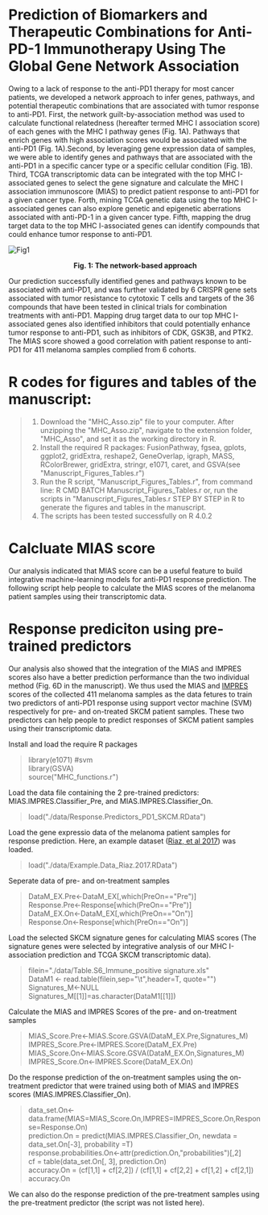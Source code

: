 # Prediction of Biomarkers and Therapeutic Combinations for Anti-PD-1 Immunotherapy Using The Global Gene Network Association
Owing to a lack of response to the anti-PD1 therapy for most cancer patients, we developed a network approach to infer genes, pathways, and potential therapeutic combinations that are associated  with tumor response to anti-PD1. First, the network guilt-by-association method was used to calculate functional relatedness (hereafter termed MHC I association score) of each genes with the MHC I pathway genes (Fig. 1A). Pathways that enrich genes with high association scores would be associated with the anti-PD1 (Fig. 1A).Second, by leveraging gene expression data of samples, we were able to identify genes and pathways that are associated with the anti-PD1 in a specific cancer type or a specific cellular condition (Fig. 1B). Third, TCGA transcriptomic data can be integrated with the top MHC I-associated genes to select the gene signature and calculate the MHC I association immunoscore (MIAS) to predict patient response to anti-PD1 for a given cancer type. Forth, mining TCGA genetic data using the top MHC I-associated genes can also explore genetic and epigenetic aberrations associated with anti-PD-1 in a given cancer type. Fifth, mapping the drug target data to the top MHC I-associated genes can identify compounds that could enhance tumor response to anti-PD1.

![Fig1](https://user-images.githubusercontent.com/14062661/132103710-29d3e762-5e4a-4c30-85d0-a3a086f9a131.jpeg)
<p align="center">
<b>Fig. 1: The network-based approach</b><br>
</p>

Our prediction successfully identified genes and pathways known to be associated with anti-PD1, and was further validated by 6 CRISPR gene sets associated with tumor resistance to cytotoxic T cells and targets of the 36 compounds that have been tested in clinical trials for combination treatments with anti-PD1. Mapping drug target data to our top MHC I-associated genes also identified inhibitors that could potentially enhance tumor response to anti-PD1, such as inhibitors of CDK, GSK3B, and PTK2. The MIAS score showed a good correlation with patient response to anti-PD1 for 411 melanoma samples complied from 6 cohorts. 


# R codes for figures and tables of the manuscript: 
>1. Download the "MHC_Asso.zip" file to your computer. After unzipping the "MHC_Asso.zip", navigate to the extension folder, "MHC_Asso", and set it as the working directory in R. <br />
>2. Install the required R packages: FusionPathway, fgsea, gplots, ggplot2, gridExtra, reshape2, GeneOverlap, igraph, MASS, RColorBrewer, gridExtra, stringr, e1071, caret, and GSVA(see "Manuscript_Figures_Tables.r") <br />
>3. Run the R script, "Manuscript_Figures_Tables.r", from command line: R CMD BATCH Manuscript_Figures_Tables.r or, run the scripts in "Manuscript_Figures_Tables.r STEP BY STEP in R to generate the figures and tables in the manuscript.  <br />
>4. The scripts has been tested successfully on R 4.0.2 <br />

# Calcluate MIAS score
Our analysis indicated that MIAS score can be a useful feature to build integrative machine-learning models for anti-PD1 response prediction. The following script help people to calculate the MIAS scores of the melanoma patient samples using their transcriptomic data.




# Response prediciton using pre-trained predictors
Our analysis also showed that the integration of the MIAS and IMPRES scores also have a better prediction performance than the two individual method (Fig. 6D in the manuscript). 
We thus used the MIAS and <a href="https://www.nature.com/articles/s41591-019-0671-4">IMPRES </a> scores of the collected 411 melanoma samples as the data fetures to train two predictors of anti-PD1 response using support vector machine (SVM) respectively for pre- and on-treated SKCM patient samples. These two predictors can help people to predict responses of SKCM patient samples using their transcriptomic data.

Install and load the require R packages
> library(e1071)  #svm <br />
> library(GSVA) <br />
> source("MHC_functions.r") <br />

Load the data file containing the 2 pre-trained predictors: MIAS.IMPRES.Classifier_Pre, and MIAS.IMPRES.Classifier_On.
>load("./data/Response.Predictors_PD1_SKCM.RData") <br />

Load the gene expressio data of the melanoma patient samples for response prediction. Here, an example dataset (<a href="https://www.cell.com/cell/comments/S0092-8674(17)31122-4">Riaz, et al 2017</a>) was loaded.
> load("./data/Example.Data_Riaz.2017.RData")	<br />

Seperate data of pre- and on-treatment samples
> DataM_EX.Pre<-DataM_EX[,which(PreOn=="Pre")]  <br />
> Response.Pre<-Response[which(PreOn=="Pre")]	<br />
> DataM_EX.On<-DataM_EX[,which(PreOn=="On")]	<br />
> Response.On<-Response[which(PreOn=="On")]	<br />

Load the selected SKCM signature genes for calculating MIAS scores (The signature genes were selected by integrative analysis of our MHC I-association prediction and TCGA SKCM transcriptomic data).
> filein="./data/Table.S6_Immune_positive signature.xls"  <br />
> DataM1 <- read.table(filein,sep="\t",header=T, quote="") <br />
> Signatures_M<-NULL  <br />
> Signatures_M[[1]]=as.character(DataM1[[1]])  <br />

Calculate the MIAS and IMPRES Scores of the pre- and on-treatment samples
> MIAS_Score.Pre<-MIAS.Score.GSVA(DataM_EX.Pre,Signatures_M)  <br />
> IMPRES_Score.Pre<-IMPRES.Score(DataM_EX.Pre)  <br />
> MIAS_Score.On<-MIAS.Score.GSVA(DataM_EX.On,Signatures_M)  <br />
> IMPRES_Score.On<-IMPRES.Score(DataM_EX.On)  <br />

Do the response prediction of the on-treatment samples using the on-treatment predictor that were trained using both of MIAS and IMPRES scores (MIAS.IMPRES.Classifier_On).
> data_set.On<-data.frame(MIAS=MIAS_Score.On,IMPRES=IMPRES_Score.On,Response=Response.On) <br />
> prediction.On = predict(MIAS.IMPRES.Classifier_On, newdata = data_set.On[-3], probability =T)  <br />
> response.probabilities.On<-attr(prediction.On,"probabilities")[,2]  <br />
> cf = table(data_set.On[, 3], prediction.On)  <br />
> accuracy.On = (cf[1,1] + cf[2,2]) / (cf[1,1] + cf[2,2] + cf[1,2] + cf[2,1])  <br />
> accuracy.On  <br />

We can also do the response prediction of the pre-treatment samples using the pre-treatment predictor (the script was not listed here).







